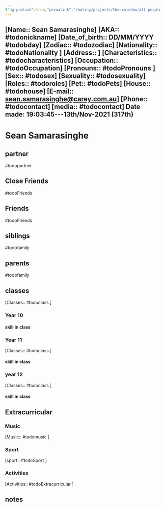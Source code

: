 ```yaml
---
{"dg-publish":true,"permalink":"/noting/projects/the-rolodex/all-people/students/sean-samarasinghe/","dgHomeLink":true,"dgPassFrontmatter":false}
---
```


[Name:: Sean Samarasinghe]
[AKA:: #todonickname]
[Date_of_birth:: DD/MM/YYYY #todobday] 
[Zodiac:: #todozodiac] 
[Nationality:: #todoNationality ]
[Address:: ]
[Characteristics::  #todocharacteristics]
[Occupation:: #todoOccupation]
[Pronouns:: #todoPronouns ]
[Sex:: #todosex]
[Sexuality:: #todosexuality]
[Roles:: #todoroles]
[Pet:: #todoPets]
[House:: #todohouse]
[E-mail:: <sean.samarasinghe@carey.com.au>]
[Phone:: #todocontact]
[media:: #todocontact]
Date made: 19:03:45---13th/Nov-2021 (317th) 
---
# Sean Samarasinghe
## partner
#todopartner
## Close Friends
#todoFriends
## Friends
#todoFriends
## siblings
#todofamily
## parents
#todofamily
## classes
[Classes:: #todoclass ]
### Year 10
#### skill in class
### Year 11
[Classes:: #todoclass ]
#### skill in class
### year 12
[Classes:: #todoclass ]
#### skill in class
## Extracurricular
### Music
[Music:: #todomusic ]
### Sport
[sport:: #todoSport ]
### Activities
[Activities:: #todoExtracurricular ]
## notes
